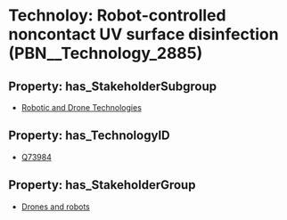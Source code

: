# Technoloy: __Robot-controlled noncontact UV surface disinfection__ (PBN__Technology_2885)

## Property: has_StakeholderSubgroup

* [Robotic and Drone Technologies](PBN__TechSubgroup_113)

## Property: has_TechnologyID

* [Q73984](Q73984)

## Property: has_StakeholderGroup

* [Drones and robots](PBN__TechGroup_17)

